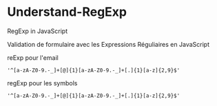 # Understand-RegExp
RegExp in JavaScript

Validation de formulaire avec les Expressions Réguliaires en JavaScript


reExp pour l'email

    '^[a-zA-Z0-9.-_]+[@]{1}[a-zA-Z0-9.-_]+[.]{1}[a-z]{2,9}$'

regExp pour les symbols

    '^[a-zA-Z0-9.-_]+[@]{1}[a-zA-Z0-9.-_]+[.]{1}[a-z]{2,9}$'
